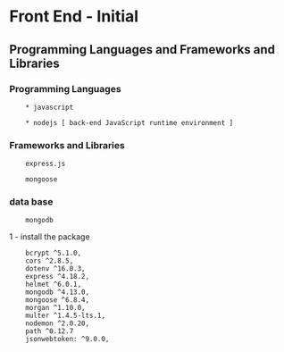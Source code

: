 # Front End - Initial 

##  Programming Languages and Frameworks and Libraries

### Programming Languages

```
    * javascript

    * nodejs [ back-end JavaScript runtime environment ]
```

### Frameworks and Libraries

```
    express.js
```
```
    mongoose
```

### data base
```
    mongodb
```


1 - install the package

```
    bcrypt ^5.1.0,
    cors ^2.8.5,
    dotenv ^16.0.3,
    express ^4.18.2,
    helmet ^6.0.1,
    mongodb ^4.13.0,
    mongoose ^6.8.4,
    morgan ^1.10.0,
    multer ^1.4.5-lts.1,
    nodemon ^2.0.20,
    path ^0.12.7
    jsonwebtoken: ^9.0.0,
```